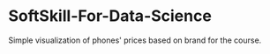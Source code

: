 # SoftSkill-For-Data-Science

Simple visualization of phones' prices based on brand for the course.
